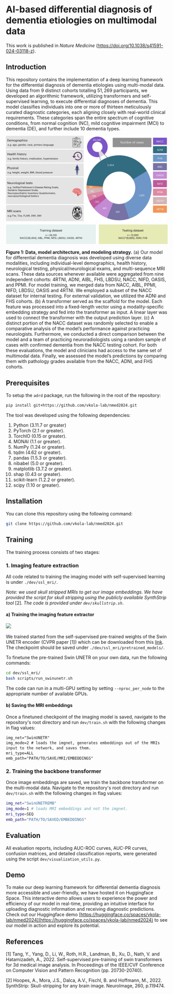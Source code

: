 # AI-based differential diagnosis of dementia etiologies on multimodal data

This work is published in _Nature Medicine_ (https://doi.org/10.1038/s41591-024-03118-z).

## Introduction

This repository contains the implementation of a deep learning framework for the differential diagnosis of dementia etiologies using multi-modal data. 
Using data from $9$ distinct cohorts totalling $51,269$ participants, we developed an algorithmic framework, utilizing transformers and self-supervised learning, to execute differential diagnoses of dementia. This model classifies individuals into one or more of thirteen meticulously curated diagnostic categories, each aligning closely with real-world clinical requirements. These categories span the entire spectrum of cognitive conditions, from normal cognition (NC), mild cognitive impairment (MCI) to dementia (DE), and further include $10$ dementia types.

<img src="FigTable/Figure 1.png" width="1000"/>

**Figure 1: Data, model architecture, and modeling strategy.** (a) Our model for differential dementia diagnosis was developed using diverse
data modalities, including individual-level demographics, health history, neurological testing, physical/neurological exams, and multi-sequence
MRI scans. These data sources whenever available were aggregated from nine independent cohorts: 4RTNI, ADNI, AIBL, FHS, LBDSU, NACC,
NIFD, OASIS, and PPMI. For model training, we merged data from NACC, AIBL, PPMI, NIFD, LBDSU, OASIS and 4RTNI.
We employed a subset of the NACC dataset for internal testing. For external validation, we utilized the ADNI and FHS cohorts. (b) A transformer
served as the scaffold for the model. Each feature was processed into a fixed-length vector using a modality-specific embedding strategy and fed
into the transformer as input. A linear layer was used to connect the transformer with the output prediction layer. (c) A distinct portion of the
NACC dataset was randomly selected to enable a comparative analysis of the model’s performance against practicing neurologists. Furthermore,
we conducted a direct comparison between the model and a team of practicing neuroradiologists using a random sample of cases with confirmed
dementia from the NACC testing cohort. For both these evaluations, the model and clinicians had access to the same set of multimodal data. Finally,
we assessed the model’s predictions by comparing them with pathology grades available from the NACC, ADNI, and FHS cohorts.


## Prerequisites

To setup the <code>adrd</code> package, run the following in the root of the repository:

```bash
pip install git+https://github.com/vkola-lab/nmed2024.git
```

The tool was developed using the following dependencies:

1. Python (3.11.7 or greater)
1. PyTorch (2.1 or greater).
2. TorchIO (0.15 or greater).
3. MONAI (1.1 or greater).
4. NumPy (1.24 or greater).
5. tqdm (4.62 or greater).
6. pandas (1.5.3 or greater).
7. nibabel (5.0 or greater).
9. matplotlib (3.7.2 or greater).
10. shap (0.43 or greater).
11. scikit-learn (1.2.2 or greater).
12. scipy (1.10 or greater).

## Installation

You can clone this repository using the following command:

```bash
git clone https://github.com/vkola-lab/nmed2024.git
```

## Training

The training process consists of two stages:

### 1. Imaging feature extraction

All code related to training the imaging model with self-supervised learning is under <code>./dev/ssl_mri/</code>.

*Note: we used skull stripped MRIs to get our image embeddings. We have provided the script for skull stripping using the publicly available SynthStrip tool* [2]. *The code is provided under <code>dev/skullstrip.sh</code>*.

#### a) Training the imaging feature extractor

<img src="FigTable/figS1.png"/>

We trained started from the self-supervised pre-trained weights of the Swin UNETR encoder (CVPR paper [1]) which can be downloaded from this <a href="https://github.com/Project-MONAI/MONAI-extra-test-data/releases/download/0.8.1/model_swinvit.pt">link</a>. The checkpoint should be saved under <code>./dev/ssl_mri/pretrained_models/</code>.

To finetune the pre-trained Swin UNETR on your own data, run the following commands:
```bash
cd dev/ssl_mri/
bash scripts/run_swinunetr.sh
```
The code can run in a multi-GPU setting by setting ```--nproc_per_node``` to the appropriate number of available GPUs.

#### b) Saving the MRI embeddings

Once a finetuned checkpoint of the imaging model is saved, navigate to the repository's root directory and run ```dev/train.sh``` with the following changes in flag values:
```
img_net="SwinUNETR"
img_mode=2 # loads the imgnet, generates embeddings out of the MRIs input to the network, and saves them.
mri_type=ALL
emb_path="PATH/TO/SAVE/MRI/EMBEDDINGS"
```

### 2. Training the backbone transformer

Once image embeddings are saved, we train the backbone transformer on the multi-modal data. 
Navigate to the repository's root directory and run ```dev/train.sh``` with the following changes in flag values:
```bash
img_net="SwinUNETREMB"
img_mode=1 # loads MRI embeddings and not the imgnet.
mri_type=SEQ
emb_path="PATH/TO/SAVED/EMBEDDINGS"
```
## Evaluation

All evaluation reports, including AUC-ROC curves, AUC-PR curves, confusion matrices, and detailed classification reports, were generated using the script ```dev/visualization_utils.py```.

## Demo

To make our deep learning framework for differential dementia diagnosis more accessible and user-friendly, we have hosted it on Huggingface Space. This interactive demo allows users to experience the power and efficiency of our model in real-time, providing an intuitive interface for uploading diagnostic information and receiving diagnostic predictions. Check out our Huggingface demo [https://huggingface.co/spaces/vkola-lab/nmed2024](https://huggingface.co/spaces/vkola-lab/nmed2024) to see our model in action and explore its potential.

## References

[1] Tang, Y., Yang, D., Li, W., Roth, H.R., Landman, B., Xu, D., Nath, V. and Hatamizadeh, A., 2022. Self-supervised pre-training of swin transformers for 3d medical image analysis. In Proceedings of the IEEE/CVF Conference on Computer Vision and Pattern Recognition (pp. 20730-20740).

[2] Hoopes, A., Mora, J.S., Dalca, A.V., Fischl, B. and Hoffmann, M., 2022. SynthStrip: Skull-stripping for any brain image. NeuroImage, 260, p.119474.
